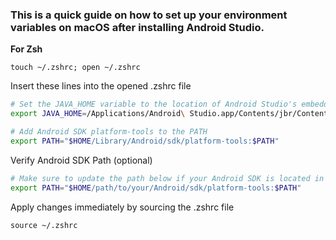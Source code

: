 ### This is a quick guide on how to set up your environment variables on macOS after installing Android Studio.

**For Zsh**
```shell
touch ~/.zshrc; open ~/.zshrc
```

Insert these lines into the opened .zshrc file
```zsh
# Set the JAVA_HOME variable to the location of Android Studio's embedded JDK
export JAVA_HOME=/Applications/Android\ Studio.app/Contents/jbr/Contents/Home

# Add Android SDK platform-tools to the PATH
export PATH="$HOME/Library/Android/sdk/platform-tools:$PATH"
```
Verify Android SDK Path (optional)
```zsh
# Make sure to update the path below if your Android SDK is located in a different directory
export PATH="$HOME/path/to/your/Android/sdk/platform-tools:$PATH"
```
Apply changes immediately by sourcing the .zshrc file
```shell
source ~/.zshrc
```
